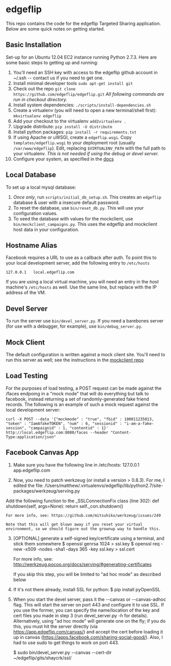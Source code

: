 edgeflip
========

This repo contains the code for the edgeflip Targeted Sharing application. Below are some quick notes on getting started.

Basic Installation
------------------

Set-up for an Ubuntu 12.04 EC2 instance running Python 2.7.3. Here are some basic steps to getting up and running:

1. You'll need an SSH key with access to the edgeflip github account in ~/.ssh -- contact us if you need to get one.
2. Install minimal developer tools `sudo apt-get install git`
3. Check out the repo `git clone https://github.com/edgeflip/edgeflip.git` *All following commands are run in checkout directory.*
4. Install system dependencies: `./scripts/install-dependencies.sh`
5. Create a virtualenv (you will need to open a new terminal/shell first): `mkvirtualenv edgeflip`
6. Add your checkout to the virtualenv `add2virtualenv .`
7. Upgrade distribute: `pip install -U distribute`
8. Install python packages: `pip install -r requirements.txt`
9. If using Apache or uWSGI, create a `edgeflip.wsgi`. Copy `templates/edgeflip.wsgi` to your deployment root (usually `/var/www/edgeflip`). Edit, replacing `$VIRTUALENV_PATH` with the full path to your virtualenv. *This is not needed if using the debug or devel server.*
10. Configure your system, as specified in the [docs](https://github.com/edgeflip/edgeflip/blob/master/doc/edgeflip.rst)
 
Local Database
--------------
To set up a local mysql database:

1. *Once only*, run `scripts/initial_db_setup.sh`. This creates an `edgeflip` database & user with a insecure default password.
2. To reset the database, use `bin/reset_db.py`. This will use your configuration values.
3. To seed the database with values for the mockclient, use `bin/mockclient_campaigns.py`. This uses the edgeflip and mockclient host data in your configuration.

Hostname Alias
--------------
Facebook requires a URL to use as a callback after auth. To point this to your local development server, add the following entry to `/etc/hosts`

```
127.0.0.1   local.edgeflip.com
```

If you are using a local virtual machine, you will need an entry in the *host* machine's `/etc/hosts` as well. Use the same line, but replace with the IP address of the VM.

Devel Server
------------
To run the server use `bin/devel_server.py`. If you need a barebones server (for use with a debugger, for example), use `bin/debug_server.py`.

Mock Client
-----------
The default configuration is written against a mock client site. You'll need to run this server as well; see the instructions in the [mockclient repo](https://github.com/edgeflip/mockclient)

Load Testing
------------
For the purposes of load testing, a POST request can be made against the /faces endpoing in a "mock mode" that will do everything but talk to facebook, instead returning a set of randomly-generated fake friend records. The following is an example of such a mock request against the local development server:

```
curl -X POST --data '{"mockmode" : "true", "fbid" : 100011235813, "token" : "IamAfakeTOKEN", "num" : 6, "sessionid" : "i-am-a-fake-session", "campaignid" : 1, "contentid" : 1}' http://local.edgeflip.com:8080/faces --header "Content-Type:application/json"
```

Facebook Canvas App
-------------------

1. Make sure you have the following line in /etc/hosts:
	127.0.0.1	app.edgeflip.com


2. Now, you need to patch werkzeug (or install a version > 0.8.3).  For me, I edited the file:
	/Users/matthew/.virtualenvs/edgeflip/lib/python2.7/site-packages/werkzeug/serving.py

Add the following function to the _SSLConnectionFix class (line 302):
	def shutdown(self, args=None):
	    return self._con.shutdown()

	For more info, see: https://github.com/mitsuhiko/werkzeug/issues/249

	Note that this will get blown away if you reset your virtual environment, so we should figure out the grownup way to handle this.


3. [OPTIONAL] generate a self-signed key/certificate using a terminal, and stick them somewhere
	$ openssl genrsa 1024 > ssl.key
	$ openssl req -new -x509 -nodes -sha1 -days 365 -key ssl.key > ssl.cert

	For more info, see: http://werkzeug.pocoo.org/docs/serving/#generating-certificates

	If you skip this step, you will be limited to "ad hoc mode" as described below


4. If it's not there already, install SSL for python:
	$ pip install pyOpenSSL

5.  When you start the devel server, pass it the --canvas or --canvas-adhoc flag.  This will start the server on port 443 and configure it to use SSL.  If you use the former, you can specify the name/location of the key and cert files you made in step 3 (run devel_server.py -h for details).  Alternatively, using "ad hoc mode" will generate one on the fly; if you do this, you must hit the server directly (via https://app.edgeflip.com/canvas/) and accept the cert before loading it up in canvas (https://apps.facebook.com/sharing-social-good/).  Also, I had to use sudo to get things to work on port 443.

	$ sudo bin/devel_server.py --canvas --cert-dir ~/edgeflip/gits/shaycrk/ssl/


